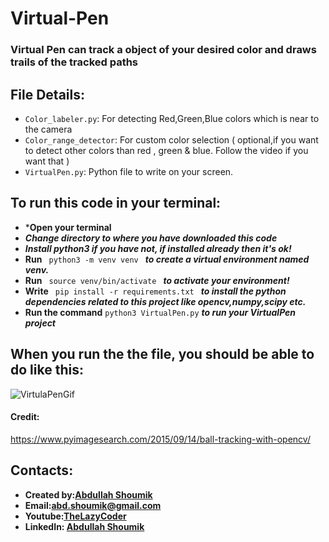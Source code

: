 # Virtual-Pen
### Virtual Pen can track a object of your desired color and draws trails of the tracked paths

## File Details:
* `Color_labeler.py`: For detecting Red,Green,Blue colors which is near to the camera
* `Color_range_detector`: For custom color selection ( optional,if you want to detect other colors than red , green & blue. Follow the video if you want that )
* `VirtualPen.py`: Python file to write on your screen.

## To run this code in your terminal:
* ***Open your terminal**
* ***Change directory to where you have downloaded this code***
* ***Install python3 if you have not, if installed already then it's ok!***
* **Run**  `  python3 -m venv venv  ` ***to create a virtual environment named venv.***
* **Run**   `  source venv/bin/activate  ` 
***to activate your environment!***
* **Write**   `  pip install -r requirements.txt  ` 
***to install the python dependencies related to this project like opencv,numpy,scipy etc.***
* **Run the command** `python3 VirtualPen.py` ***to run your VirtualPen project***

## When you run the the file, you should be able to do like this:
![VirtulaPenGif](https://github.com/abd-shoumik/Virtual-Pen/blob/master/Virtualpen.gif)

#### Credit:
https://www.pyimagesearch.com/2015/09/14/ball-tracking-with-opencv/

## Contacts:
* **Created by:[Abdullah Shoumik](https://github.com/abd-shoumik)**
* **Email:[abd.shoumik@gmail.com](https://abd.shoumik@gmail.com)**
* **Youtube:[TheLazyCoder](https://youtube.com/channel/UCWjx_FKjjfjAL-wtSi-iS4g)**
* **LinkedIn: [Abdullah Shoumik](https://www.linkedin.com/in/abdullah-shoumik-7a0b36135/)**

